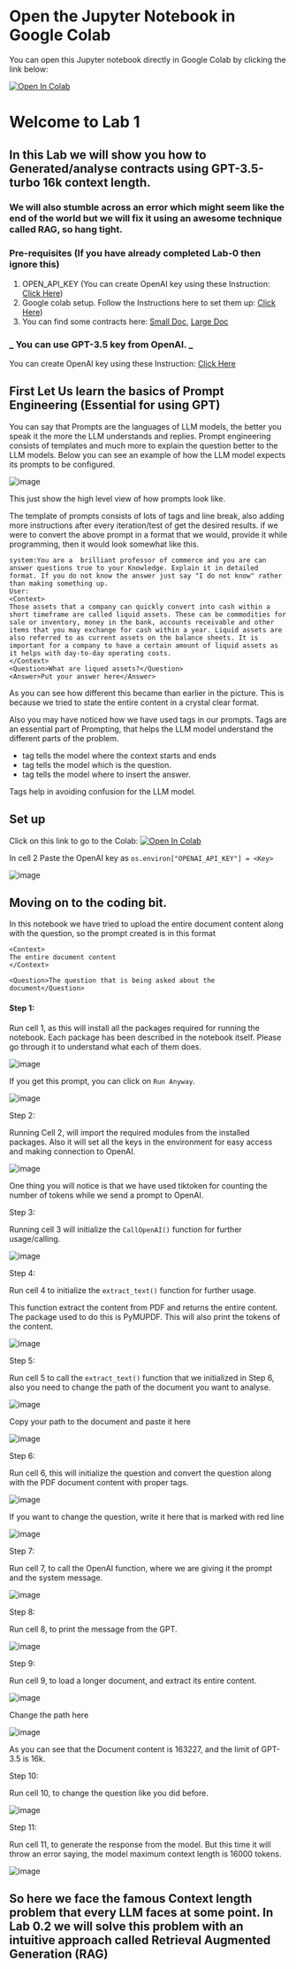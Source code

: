 # Open the Jupyter Notebook in Google Colab

You can open this Jupyter notebook directly in Google Colab by clicking the link below:

[![Open In Colab](https://colab.research.google.com/assets/colab-badge.svg)](<https://colab.research.google.com/github/initmahesh/MLAI-community-labs/blob/main/Class-Labs/Lab-2(Understanding%20RAG)/Lab-2.1(Generating-Response-without-RAG)/WithoutRAGGeneration.ipynb>)

# Welcome to Lab 1

## In this Lab we will show you how to Generated/analyse contracts using GPT-3.5-turbo 16k context length.

### We will also stumble across an error which might seem like the end of the world but we will fix it using an awesome technique called RAG, so hang tight.

### Pre-requisites (If you have already completed Lab-0 then ignore this)

1. OPEN_API_KEY (You can create OpenAI key using these Instruction: [Click Here](<https://github.com/initmahesh/MLAI-community-labs/tree/main/Class-Labs/Lab-0(Pre-requisites)#firstly-visit-the-openai-playground>))
2. Google colab setup. Follow the Instructions here to set them up: [Click Here](<https://github.com/initmahesh/MLAI-community-labs/tree/main/Class-Labs/Lab-0(Pre-requisites)#creating-a-runtime>))
3. You can find some contracts here: [Small Doc](AWS1.pdf),
   [Large Doc](credit_agreement.pdf)

### **_ You can use GPT-3.5 key from OpenAI. _**

You can create OpenAI key using these Instruction: [Click Here](../../Lab2-solargen-with-function-calling/openaiAPI.md)

## First Let Us learn the basics of Prompt Engineering (Essential for using GPT)

You can say that Prompts are the languages of LLM models, the better you speak it the more the LLM understands and replies. Prompt engineering consists of templates and much more to explain the question better to the LLM models. Below you can see an example of how the LLM model expects its prompts to be configured.

![image](https://github.com/initmahesh/MLAI-community-labs/assets/72710483/617ec5c3-731d-47cd-8131-15e7a7d68f18)

This just show the high level view of how prompts look like.

The template of prompts consists of lots of tags and line break, also adding more instructions after every iteration/test of get the desired results. if we were to convert the above prompt in a format that we would, provide it while programming, then it would look somewhat like this.

```
system:You are a  brilliant professor of commerce and you are can answer questions true to your Knowledge. Explain it in detailed format. If you do not know the answer just say "I do not know" rather than making something up.
User:
<Context>
Those assets that a company can quickly convert into cash within a short timeframe are called liquid assets. These can be commodities for sale or inventory, money in the bank, accounts receivable and other items that you may exchange for cash within a year. Liquid assets are also referred to as current assets on the balance sheets. It is important for a company to have a certain amount of liquid assets as it helps with day-to-day operating costs.
</Context>
<Question>What are liqued assets?</Question>
<Answer>Put your answer here</Answer>
```

As you can see how different this became than earlier in the picture. This is because we tried to state the entire content in a crystal clear format.

Also you may have noticed how we have used tags in our prompts. Tags are an essential part of Prompting, that helps the LLM model understand the different parts of the problem.

- <Context> tag tells the model where the context starts and ends
- <Question> tag tells the model which is the question.
- <Answer> tag tells the model where to insert the answer.

Tags help in avoiding confusion for the LLM model.

## Set up

Click on this link to go to the Colab: [![Open In Colab](https://colab.research.google.com/assets/colab-badge.svg)](https://colab.research.google.com/drive/1Ttn-dVX88D-NjqoHNTpKJmhWZSQljYnk?usp=sharing)

In cell 2 Paste the OpenAI key as `os.environ["OPENAI_API_KEY"] = <Key>`

![image](https://github.com/initmahesh/MLAI-community-labs/assets/72710483/5eda36e8-3a8c-48ae-ad11-adfc592c94d9)

## Moving on to the coding bit.

In this notebook we have tried to upload the entire document content along with the question, so the prompt created is in this format

```
<Context>
The entire document content
</Context>

<Question>The question that is being asked about the document</Question>
```

#### Step 1:

Run cell 1, as this will install all the packages required for running the notebook. Each package has been described in the notebook itself. Please go through it to understand what each of them does.

![image](https://github.com/initmahesh/MLAI-community-labs/assets/72710483/0047d8ad-0b4b-4b30-903c-7291865fc996)

If you get this prompt, you can click on `Run Anyway`.

![image](https://github.com/initmahesh/MLAI-community-labs/assets/72710483/25182fbf-8e5a-40b6-9c04-0c0261d6aa2c)

Step 2:

Running Cell 2, will import the required modules from the installed packages. Also it will set all the keys in the environment for easy access and making connection to OpenAI.

![image](https://github.com/initmahesh/MLAI-community-labs/assets/72710483/da10109f-b689-4d3d-a0d3-c9688f183980)

One thing you will notice is that we have used tiktoken for counting the number of tokens while we send a prompt to OpenAI.

Step 3:

Running cell 3 will initialize the `CallOpenAI()` function for further usage/calling.

![image](https://github.com/initmahesh/MLAI-community-labs/assets/72710483/a42b7c34-e04f-46dc-8230-c31fa5623114)

Step 4:

Run cell 4 to initialize the `extract_text()` function for further usage.

This function extract the content from PDF and returns the entire content. The package used to do this is PyMUPDF. This will also print the tokens of the content.

![image](https://github.com/initmahesh/MLAI-community-labs/assets/72710483/ca7c8aed-1581-4100-b91e-56cf4b00ccd5)

Step 5:

Run cell 5 to call the `extract_text()` function that we initialized in Step 6, also you need to change the path of the document you want to analyse.

![image](https://github.com/initmahesh/MLAI-community-labs/assets/72710483/c7b4ec3d-d9c2-4397-91b7-a7df9f02695e)

Copy your path to the document and paste it here

![image](https://github.com/initmahesh/MLAI-community-labs/assets/72710483/4363429a-95b2-4f2f-bb43-15a8fddc3fe1)

Step 6:

Run cell 6, this will initialize the question and convert the question along with the PDF document content with proper tags.

![image](https://github.com/initmahesh/MLAI-community-labs/assets/72710483/f034b7d5-f43f-4be7-8c11-409bd85e53d9)

If you want to change the question, write it here that is marked with red line

![image](https://github.com/initmahesh/MLAI-community-labs/assets/72710483/b2f396ae-01ab-48c6-9888-815a13532f7b)

Step 7:

Run cell 7, to call the OpenAI function, where we are giving it the prompt and the system message.

![image](https://github.com/initmahesh/MLAI-community-labs/assets/72710483/7f9968d6-96a4-4f0c-87c0-1843d4281225)

Step 8:

Run cell 8, to print the message from the GPT.

![image](https://github.com/initmahesh/MLAI-community-labs/assets/72710483/fa83983d-be7a-44d0-a731-f9c05ab63304)

Step 9:

Run cell 9, to load a longer document, and extract its entire content.

![image](https://github.com/initmahesh/MLAI-community-labs/assets/72710483/2bb94a5c-166f-4f6b-9395-faab36ad3d39)

Change the path here

![image](https://github.com/initmahesh/MLAI-community-labs/assets/72710483/50c6ce20-cf2c-4cb8-9a55-5d843a09c923)

As you can see that the Document content is 163227, and the limit of GPT-3.5 is 16k.

Step 10:

Run cell 10, to change the question like you did before.

![image](https://github.com/initmahesh/MLAI-community-labs/assets/72710483/9dcaacf0-638e-4c4d-a7ac-1609abd1db60)

Step 11:

Run cell 11, to generate the response from the model. But this time it will throw an error saying, the model maximum context length is 16000 tokens.

![image](https://github.com/initmahesh/MLAI-community-labs/assets/72710483/5da6754c-8857-46a1-9f60-a121119f7ea7)

## So here we face the famous Context length problem that every LLM faces at some point. In Lab 0.2 we will solve this problem with an intuitive approach called Retrieval Augmented Generation (**RAG**)

